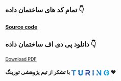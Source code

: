 
## تمام کد های ساختمان داده 👇

### <a href="https://github.com/kourosh07/SD_py/blob/main/app.py">Source code</a>

## دانلود پی دی اف ساختمان داده 👇

<a href="https://github.com/kourosh07/SD_py/raw/main/%D8%B3%D8%A7%D8%AE%D8%AA%D9%85%D8%A7%D9%86%20%D8%AF%D8%A7%D8%AF%D9%87.pdf" download>Download PDF</a>

### با تشکر از تیم پژوهشی تورینگ  <img src="https://github.com/kourosh07/kourosh07/blob/main/turing%20(1)_prev_ui.png" alt="turinglogo" border="0" align="center" width="120px"> :heart:

